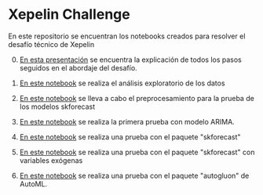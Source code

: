 
# Xepelin Challenge

En este repositorio se encuentran los notebooks creados para resolver el desafío técnico de Xepelin

0.  [En esta presentación](https://docs.google.com/presentation/d/12GDBVYWe7MHTL4Ufo2KynyrUY1IJ0eth4H0CiDPTiik/edit#slide=id.g14868bcbbfb_0_37) se encuentra la explicación de todos los pasos seguidos en el abordaje del desafío.

1.  [En este notebook](https://github.com/flormargara/xepelin_challenge/blob/main/001_eda.ipynb) se realiza el análisis exploratorio de los datos 
    
2.  [En este notebook](https://github.com/flormargara/xepelin_challenge/blob/main/002_data_preprocessing.ipynb)  se lleva a cabo el preprocesamiento para la prueba de los modelos skforecast
    
3.  [En este notebook](https://github.com/flormargara/xepelin_challenge/blob/main/003A_model_arima.ipynb)  se realiza la primera prueba con modelo ARIMA.

4.  [En este notebook](https://github.com/flormargara/xepelin_challenge/blob/main/003B_model_skforecast.ipynb)  se realiza una prueba con el paquete "skforecast"

5.  [En este notebook](https://github.com/flormargara/xepelin_challenge/blob/main/003B_model_skforecast-exog.ipynb)  se realiza una prueba con el paquete "skforecast" con variables exógenas

6.  [En este notebook](https://github.com/flormargara/xepelin_challenge/blob/main/003C_autogluon.ipynb)  se realiza una prueba con el paquete "autogluon" de AutoML.
